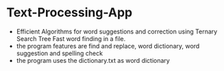 # Text-Processing-App
- Efficient Algorithms for word suggestions and correction using Ternary Search Tree 
Fast word finding in a file. 
- the program features are find and replace, word dictionary, word suggestion and spelling check
- the program uses the dictionary.txt as word dictionary
